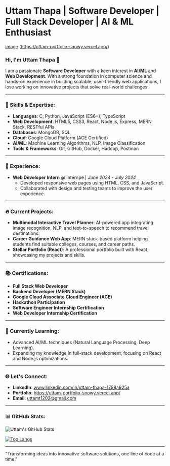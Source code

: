 # Uttam Thapa | Software Developer | Full Stack Developer | AI & ML Enthusiast

[image](https://github.com/user-attachments/assets/45e88fd2-dd4e-4030-9b2f-1391e0b25cf8)
(https://uttam-portfolio-snowy.vercel.app/)

### Hi, I'm Uttam Thapa 👋

I am a passionate **Software Developer** with a keen interest in **AI/ML** and **Web Development**. With a strong foundation in computer science and hands-on experience in building scalable, user-friendly web applications, I love working on innovative projects that solve real-world challenges.

---

### 🚀 Skills & Expertise:
- **Languages**: C, Python, JavaScript (ES6+), TypeScript
- **Web Development**: HTML5, CSS3, React, Node.js, Express, MERN Stack, RESTful APIs
- **Databases**: MongoDB, SQL
- **Cloud**: Google Cloud Platform (ACE Certified)
- **AI/ML**: Machine Learning Algorithms, NLP, Image Classification
- **Tools & Frameworks**: Git, GitHub, Docker, Hadoop, Postman

---

### 💼 Experience:
- **Web Developer Intern** @ Internpe | *June 2024 - July 2024*
  - Developed responsive web pages using HTML, CSS, and JavaScript.
  - Collaborated with design and testing teams to improve the user experience.

---

### 🔥 Current Projects:
- **Multimodal Interactive Travel Planner**: AI-powered app integrating image recognition, NLP, and text-to-speech to recommend travel destinations.
- **Career Guidance Web App**: MERN stack-based platform helping students find suitable colleges, courses, and career paths.
- **Stellar Portfolio (React)**: A professional portfolio built with React, showcasing my projects and skills.

---

### 📚 Certifications:
- **Full Stack Web Developer**
- **Backend Developer (MERN Stack)**
- **Google Cloud Associate Cloud Engineer (ACE)**
- **Hackathon Participation**
- **Software Engineer Internship Certification**
- **Web Developer Internship Certification**

---

### 🌱 Currently Learning:
- Advanced AI/ML techniques (Natural Language Processing, Deep Learning).
- Expanding my knowledge in full-stack development, focusing on React and Node.js optimizations.

---

### 🌐 Let's Connect:
- **LinkedIn**: www.linkedin.com/in/uttam-thapa-1798a925a
- **Portfolio**: https://uttam-portfolio-snowy.vercel.app/
- **Email**: uttamt1202@gmail.com

---

### 📊 GitHub Stats:

![Uttam's GitHub Stats](https://github-readme-stats.vercel.app/api?username=uttam-thapa&show_icons=true&theme=radical)

[![Top Langs](https://github-readme-stats.vercel.app/api/top-langs/?username=uttam-thapa&layout=compact&theme=radical)](https://github.com/anuraghazra/github-readme-stats)

---

"Transforming ideas into innovative software solutions, one line of code at a time."


